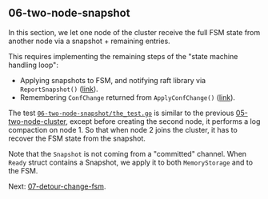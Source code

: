 ## 06-two-node-snapshot
In this section, we let one node of the cluster receive the full FSM state from another node via a snapshot + remaining entries.

This requires implementing the remaining steps of the "state machine handling loop":
- Applying snapshots to FSM, and notifying raft library via `ReportSnapshot()` ([link](https://github.com/etcd-io/raft/blob/d475d7e4/doc.go#L84C75-L85C73)).
- Remembering `ConfChange` returned from `ApplyConfChange()` ([link](https://github.com/etcd-io/raft/blob/d475d7e4/storage.go#L225C1-L226C75)).

The test [`06-two-node-snapshot/the_test.go`](https://github.com/zvold/using-etcd-io-raft/blob/main/src/06-two-node-snapshot/the_test.go) is similar to the previous [05-two-node-cluster](05-two-node-cluster), except before creating the second node, it performs a log compaction on node 1. So that when node 2 joins the cluster, it has to recover the FSM state from the snapshot.

Note that the `Snapshot` is not coming from a "committed" channel. When `Ready` struct contains a Snapshot, we apply it to both `MemoryStorage` and to the FSM.

Next: [07-detour-change-fsm](07-detour-change-fsm).